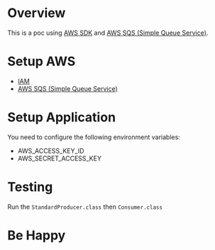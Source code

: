 # Overview

This is a poc using [AWS SDK](https://aws.amazon.com/sdk-for-java/) and [AWS SQS (Simple Queue Service)](https://aws.amazon.com/sqs/).

# Setup AWS

* [IAM](https://docs.aws.amazon.com/sdk-for-java/v1/developer-guide/setup-credentials.html)
* [AWS SQS (Simple Queue Service)](https://docs.aws.amazon.com/AWSSimpleQueueService/latest/SQSDeveloperGuide/sqs-setting-up.html)

# Setup Application

You need to configure the following environment variables:

* AWS_ACCESS_KEY_ID
* AWS_SECRET_ACCESS_KEY

# Testing

Run the `StandardProducer.class` then `Consumer.class`

# Be Happy